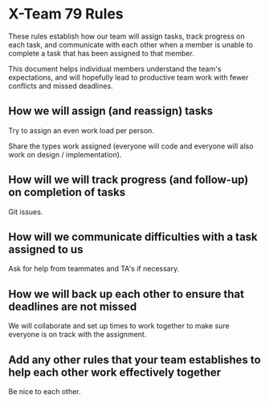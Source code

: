 # X-Team 79 Rules

These rules establish how our team will assign tasks,
track progress on each task, and communicate with each other 
when a member is unable to complete a task that has been assigned to that member.

This document helps individual members understand the team's expectations,
and will hopefully lead to productive team work with fewer conflicts
and missed deadlines.

## How we will assign (and reassign) tasks
Try to assign an even work load per person. 

Share the types work assigned (everyone will code and everyone will also work on design / implementation).


## How will we will track progress (and follow-up) on completion of tasks
Git issues.


## How will we communicate difficulties with a task assigned to us
Ask for help from teammates and TA's if necessary.


## How we will back up each other to ensure that deadlines are not missed
We will collaborate and set up times to work together to make sure everyone is on track with the assignment.


## Add any other rules that your team establishes to help each other work effectively together
Be nice to each other. 


